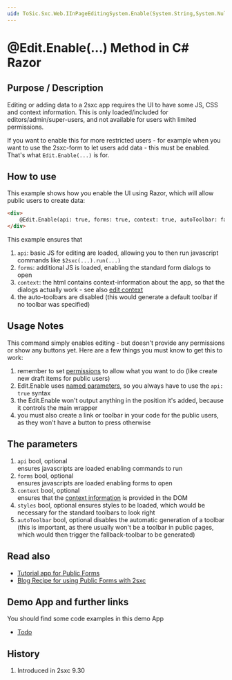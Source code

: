 ```yaml
---
uid: ToSic.Sxc.Web.IInPageEditingSystem.Enable(System.String,System.Nullable{System.Boolean},System.Nullable{System.Boolean},System.Nullable{System.Boolean},System.Nullable{System.Boolean},System.Nullable{System.Boolean})
---
```

# @Edit.Enable(...) Method in C# Razor

## Purpose / Description

Editing or adding data to a 2sxc app requires the UI to have some JS, CSS and context information. This is only loaded/included for editors/admin/super-users, and not available for users with limited permissions.

If you want to enable this for more restricted users - for example when you want to use the 2sxc-form to let users add data - this must be enabled. That's what `Edit.Enable(...)` is for.

## How to use

This example shows how you enable the UI using Razor, which will allow public users to create data:

```html
<div>
    @Edit.Enable(api: true, forms: true, context: true, autoToolbar: false)
</div>
```

This example ensures that

1. `api`: basic JS for editing are loaded, allowing you to then run javascript commands like `$2sxc(...).run(...)`
1. `forms`: additional JS is loaded, enabling the standard form dialogs to open
1. `context`: the html contains context-information about the app, so that the dialogs actually work - see also [edit context](concept-edit-context)
1. the auto-toolbars are disabled (this would generate a default toolbar if no toolbar was specified)

## Usage Notes

This command simply enables editing - but doesn't provide any permissions or show any buttons yet. Here are a few things you must know to get this to work:

1. remember to set [permissions](concept-permissions) to allow what you want to do (like create new draft items for public users)
1. Edit.Enable uses [named parameters](convention-named-parameters), so you always have to use the `api: true` syntax
1. the Edit.Enable won't output anything in the position it's added, because it controls the main wrapper
1. you must also create a link or toolbar in your code for the public users, as they won't have a button to press otherwise

## The parameters

1. `api` bool, optional  
    ensures javascripts are loaded enabling commands to run
1. `forms` bool, optional  
    ensures javascripts are loaded enabling forms to open
1. `context` bool, optional  
    ensures that the [context information](concept-edit-context) is provided in the DOM
1. `styles` bool, optional
    ensures styles to be loaded, which would be necessary for the standard toolbars to look right
1. `autoToolbar` bool, optional
    disables the automatic generation of a toolbar (this is important, as there usually won't be a toolbar in public pages, which would then trigger the fallback-toolbar to be generated)

## Read also

* [Tutorial app for Public Forms](https://2sxc.org/en/apps/app/tutorial-public-forms-with-2sxc-9-30)
* [Blog Recipe for using Public Forms with 2sxc](https://2sxc.org/en/blog/post/recipe-create-public-forms-with-2sxc)

## Demo App and further links

You should find some code examples in this demo App
* [Todo](todo)


## History

1. Introduced in 2sxc 9.30

